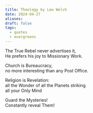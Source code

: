 ```yaml
---
title: Theology by Lew Welch
date: 2024-04-27
aliases: 
draft: false
tags:
  - quotes
  - evergreens
---
```

The True Rebel never advertises it,  
He prefers his joy to Missionary Work.  
  
Church is Bureaucracy,  
no more interesting than any Post Office.  
  
Religion is Revelation:  
all the Wonder of all the Planets striking  
all your Only Mind  
  
Guard the Mysteries!  
Constantly reveal Them!